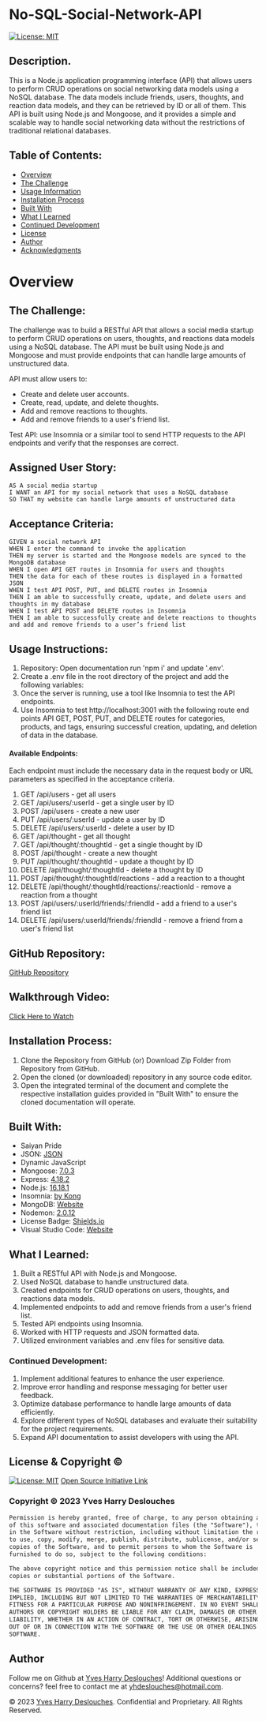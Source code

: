 # No-SQL-Social-Network-API


[![License: MIT](https://img.shields.io/badge/License-MIT-yellow.svg)](https://opensource.org/licenses/MIT)

## Description.

This is a Node.js application programming interface (API) that allows users to perform CRUD operations on social networking data models using a NoSQL database. The data models include friends, users, thoughts, and reaction data models, and they can be retrieved by ID or all of them. This API is built using Node.js and Mongoose, and it provides a simple and scalable way to handle social networking data without the restrictions of traditional relational databases.

## Table of Contents:
- [Overview](#Overview)
- [The Challenge](#The-Challenge)
- [Usage Information](#Usage-Information)
- [Installation Process](#Installation-Process)
- [Built With](#Built-With)
- [What I Learned](#What-I-Learned)
- [Continued Development](#Continued-Development)
- [License](#License)
- [Author](#Author)
- [Acknowledgments](#Acknowledgments)

# Overview

## The Challenge:

The challenge was to build a RESTful API that allows a social media startup to perform CRUD operations on users, thoughts, and reactions data models using a NoSQL database. The API must be built using Node.js and Mongoose and must provide endpoints that can handle large amounts of unstructured data.

API must allow users to:

- Create and delete user accounts.
- Create, read, update, and delete thoughts.
- Add and remove reactions to thoughts.
- Add and remove friends to a user's friend list.

Test API: use Insomnia or a similar tool to send HTTP requests to the API endpoints and verify that the responses are correct.

## Assigned User Story:
```
AS A social media startup
I WANT an API for my social network that uses a NoSQL database
SO THAT my website can handle large amounts of unstructured data
```

## Acceptance Criteria:
```
GIVEN a social network API
WHEN I enter the command to invoke the application
THEN my server is started and the Mongoose models are synced to the MongoDB database
WHEN I open API GET routes in Insomnia for users and thoughts
THEN the data for each of these routes is displayed in a formatted JSON
WHEN I test API POST, PUT, and DELETE routes in Insomnia
THEN I am able to successfully create, update, and delete users and thoughts in my database
WHEN I test API POST and DELETE routes in Insomnia
THEN I am able to successfully create and delete reactions to thoughts and add and remove friends to a user’s friend list
```


## Usage Instructions:

1. Repository: Open documentation run 'npm i' and update '.env'.
2. Create a .env file in the root directory of the project and add the following variables:
3. Once the server is running, use a tool like Insomnia to test the API endpoints. 
4. Use Insomnia to test http://localhost:3001 with the following route end points API GET, POST, PUT, and DELETE routes for categories, products, and tags, ensuring successful creation, updating, and deletion of data in the database.

#### Available Endpoints:

Each endpoint must include the necessary data in the request body or URL parameters as specified in the acceptance criteria.

1. GET /api/users - get all users
2. GET /api/users/:userId - get a single user by ID
3. POST /api/users - create a new user
4. PUT /api/users/:userId - update a user by ID
5. DELETE /api/users/:userId - delete a user by ID
6. GET /api/thought - get all thought
7. GET /api/thought/:thoughtId - get a single thought by ID
8. POST /api/thought - create a new thought
9. PUT /api/thought/:thoughtId - update a thought by ID
10. DELETE /api/thought/:thoughtId - delete a thought by ID
11. POST /api/thought/:thoughtId/reactions - add a reaction to a thought
12. DELETE /api/thought/:thoughtId/reactions/:reactionId - remove a reaction from a thought
13. POST /api/users/:userId/friends/:friendId - add a friend to a user's friend list
14. DELETE /api/users/:userId/friends/:friendId - remove a friend from a user's friend list


## GitHub Repository:
[GitHub Repository](https://github.com/YvesHarry/YHD-NoSQL-Social-Network-API)

## Walkthrough Video:
[Click Here to Watch](https://drive.google.com/file/d/1ala3Oh2_gqqsCyTMarV0FFwj0hVaIdT5/view)


## Installation Process:
1. Clone the Repository from GitHub (or) Download Zip Folder from Repository from GitHub.
2. Open the cloned (or downloaded) repository in any source code editor.
3. Open the integrated terminal of the document and complete the respective installation guides provided in "Built With" to ensure the cloned documentation will operate.

## Built With:
- Saiyan Pride
- JSON: [JSON](https://www.npmjs.com/package/json)
- Dynamic JavaScript
- Mongoose: [7.0.3](https://www.npmjs.com/package/mongoose)
- Express: [4.18.2](https://www.npmjs.com/package/express)
- Node.js: [16.18.1](https://nodejs.org/en/blog/release/v16.18.1/)
- Insomnia: [by Kong](https://insomnia.rest/)
- MongoDB: [Website](https://www.mongodb.com/)
- Nodemon: [2.0.12](https://www.npmjs.com/package/nodemon/v/2.0.12)
- License Badge: [Shields.io](https://shields.io/)
- Visual Studio Code: [Website](https://code.visualstudio.com/)

## What I Learned:
1. Built a RESTful API with Node.js and Mongoose.
2. Used NoSQL database to handle unstructured data.
3. Created endpoints for CRUD operations on users, thoughts, and reactions data models.
4. Implemented endpoints to add and remove friends from a user's friend list.
5. Tested API endpoints using Insomnia.
6. Worked with HTTP requests and JSON formatted data.
7. Utilized environment variables and .env files for sensitive data.


### Continued Development:
1. Implement additional features to enhance the user experience.
2. Improve error handling and response messaging for better user feedback.
3. Optimize database performance to handle large amounts of data efficiently.
4. Explore different types of NoSQL databases and evaluate their suitability for the project requirements.
5. Expand API documentation to assist developers with using the API.

## License & Copyright ©
  
[![License: MIT](https://img.shields.io/badge/License-MIT-yellow.svg)](https://opensource.org/licenses/MIT) [Open Source Initiative Link](https://opensource.org/licenses/MIT)

### Copyright © 2023 Yves Harry Deslouches
```md
Permission is hereby granted, free of charge, to any person obtaining a copy
of this software and associated documentation files (the "Software"), to deal
in the Software without restriction, including without limitation the rights
to use, copy, modify, merge, publish, distribute, sublicense, and/or sell
copies of the Software, and to permit persons to whom the Software is
furnished to do so, subject to the following conditions:

The above copyright notice and this permission notice shall be included in all
copies or substantial portions of the Software.

THE SOFTWARE IS PROVIDED "AS IS", WITHOUT WARRANTY OF ANY KIND, EXPRESS OR
IMPLIED, INCLUDING BUT NOT LIMITED TO THE WARRANTIES OF MERCHANTABILITY,
FITNESS FOR A PARTICULAR PURPOSE AND NONINFRINGEMENT. IN NO EVENT SHALL THE
AUTHORS OR COPYRIGHT HOLDERS BE LIABLE FOR ANY CLAIM, DAMAGES OR OTHER
LIABILITY, WHETHER IN AN ACTION OF CONTRACT, TORT OR OTHERWISE, ARISING FROM,
OUT OF OR IN CONNECTION WITH THE SOFTWARE OR THE USE OR OTHER DEALINGS IN THE
SOFTWARE.
```

## Author

Follow me on Github at [Yves Harry Deslouches](https://github.com/YvesHarry)! Additional questions or concerns? feel free to contact me at yhdeslouches@hotmail.com.

© 2023 [Yves Harry Deslouches](https://github.com/YvesHarry). Confidential and Proprietary. All Rights Reserved.